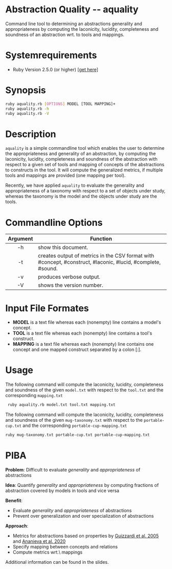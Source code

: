 # Abstraction Quality -- aquality

Command line tool to determining an abstractions generality and appropriateness
by computing the laconicity, lucidity, completeness and soundness of an 
abstraction wrt. to tools and mappings. 

# Systemrequirements

* Ruby Version 2.5.0 (or higher) [\[get here\]](https://www.ruby-lang.org/de/downloads/)

# Synopsis

```bash
ruby aquality.rb [OPTIONS] MODEL [TOOL MAPPING]+
ruby aquality.rb -h
ruby aquality.rb -V
```

# Description

`aquality` is a simple commandline tool which enables the user to determine the 
appropriateness and generality of an abstraction, by computing the laconicity, 
lucidity, completeness and soundness of the abstraction with respect to a given
set of tools and mapping of concepts of the abstractions to constructs in the 
tool. It will compute the generalized metrics, if multiple tools and mappings
are provided (one mapping per tool).

Recently, we have applied `aquality` to evaluate the generality and 
appropriateness of a taxonomy with respect to a set of objects under study,
whereas the taxonomy is the model and the objects under study are the tools.

# Commandline Options

| Argument           | Function                                                |
|:------------------:|---------------------------------------------------------|
|-h                  | show this document.
|-t                  | creates output of metrics in the CSV format with #concept, #construct, #laconic, #lucid, #complete, #sound.
|-v                  | produces verbose output.
|-V                  | shows the version number.

# Input File Formates

* **MODEL** is a text file whereas each (nonempty) line contains a model's concept.
* **TOOL** is a text file whereas each (nonempty) line contains a tool's construct.
* **MAPPING** is a text file whereas each (nonempty) line contains one concept and one mapped construct separated by a colon [:].

# Usage

The following command will compute the laconicity, lucidity, completeness and soundness of the given `model.txt` with respect to the `tool.txt` and the corresponding `mapping.txt`

```bash
 ruby aquality.rb model.txt tool.txt mapping.txt
```

The following command will compute the laconicity, lucidity, completeness and soundness of the given `mug-taxonomy.txt` with respect to the `portable-cup.txt` and the corresponding `portable-cup-mapping.txt`

```bash
ruby mug-taxonomy.txt portable-cup.txt portable-cup-mapping.txt
```

# PIBA

**Problem**: Difficult to evaluate _generality_ and _appropriateness_ of abstractions

**Idea**: Quantify _generality_ and _appropriateness_ by computing fractions of abstraction covered by models in tools and vice versa

**Benefit**:
 
* Evaluate _generality_ and _appropriateness_ of abstractions
* Prevent over generalization and over specialization of abstractions

**Approach**:

* Metrics for abstractions based on properties by [Guizzardi et al. 2005](https://doi.org/10.1007/11557432_51) and [Ananieva et al. 2020](https://doi.org/10.1145/3382025.3414955)
* Specify mapping between concepts and relations
* Compute metrics wrt.\ mappings

Additional information can be found in the slides.
